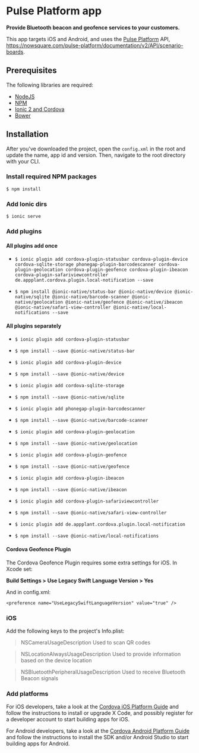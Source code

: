 # Pulse Platform app

**Provide Bluetooth beacon and geofence services to your customers.**

This app targets iOS and Android, and uses the [Pulse Platform](https://nowsquare.com/pulse-platform) API, https://nowsquare.com/pulse-platform/documentation/v2/API/scenario-boards.

## Prerequisites
The following libraries are required:

 - [NodeJS](https://www.nodejs.org)
 - [NPM](https://www.npmjs.com)
 - [Ionic 2 and Cordova](https://ionicframework.com/docs/v2/getting-started/installation/)
 - [Bower](http://bower.io)

## Installation
After you've downloaded the project, open the `config.xml` in the root and update the name, app id and version. Then, navigate to the root directory with your CLI.

### Install required NPM packages
`$ npm install`

### Add Ionic dirs
`$ ionic serve`

### Add plugins

#### All plugins add once

 - `$ ionic plugin add cordova-plugin-statusbar cordova-plugin-device cordova-sqlite-storage phonegap-plugin-barcodescanner cordova-plugin-geolocation cordova-plugin-geofence cordova-plugin-ibeacon cordova-plugin-safariviewcontroller de.appplant.cordova.plugin.local-notification --save`

  - `$ npm install @ionic-native/status-bar @ionic-native/device @ionic-native/sqlite @ionic-native/barcode-scanner @ionic-native/geolocation @ionic-native/geofence @ionic-native/ibeacon @ionic-native/safari-view-controller @ionic-native/local-notifications --save`

#### All plugins separately

 - `$ ionic plugin add cordova-plugin-statusbar`
 - `$ npm install --save @ionic-native/status-bar`

 - `$ ionic plugin add cordova-plugin-device`
 - `$ npm install --save @ionic-native/device`

 - `$ ionic plugin add cordova-sqlite-storage`
 - `$ npm install --save @ionic-native/sqlite`

 - `$ ionic plugin add phonegap-plugin-barcodescanner`
 - `$ npm install --save @ionic-native/barcode-scanner`

 - `$ ionic plugin add cordova-plugin-geolocation`
 - `$ npm install --save @ionic-native/geolocation`

 - `$ ionic plugin add cordova-plugin-geofence`
 - `$ npm install --save @ionic-native/geofence`

 - `$ ionic plugin add cordova-plugin-ibeacon`
 - `$ npm install --save @ionic-native/ibeacon`

 - `$ ionic plugin add cordova-plugin-safariviewcontroller`
 - `$ npm install --save @ionic-native/safari-view-controller`

 - `$ ionic plugin add de.appplant.cordova.plugin.local-notification`
 - `$ npm install --save @ionic-native/local-notifications`

#### Cordova Geofence Plugin
The Cordova Geofence Plugin requires some extra settings for iOS. In Xcode set:

**Build Settings > Use Legacy Swift Language Version > Yes**

And in config.xml:

`<preference name="UseLegacySwiftLanguageVersion" value="true" />`

### iOS

Add the following keys to the project's Info.plist:

> <key>NSCameraUsageDescription</key>
> <string>Used to scan QR codes</string>

> <key>NSLocationAlwaysUsageDescription</key>
> <string>Used to provide information based on the device location</string>

> <key>NSBluetoothPeripheralUsageDescription</key>
> <string>Used to receive Bluetooth Beacon signals</string>

### Add platforms
For iOS developers, take a look at the [Cordova iOS Platform Guide](https://cordova.apache.org/docs/en/latest/guide/platforms/ios/) and follow the instructions to install or upgrade X Code, and possibly register for a developer account to start building apps for iOS.

For Android developers, take a look at the [Cordova Android Platform Guide](https://cordova.apache.org/docs/en/latest/guide/platforms/android/) and follow the instructions to install the SDK and/or Android Studio to start building apps for Android.
